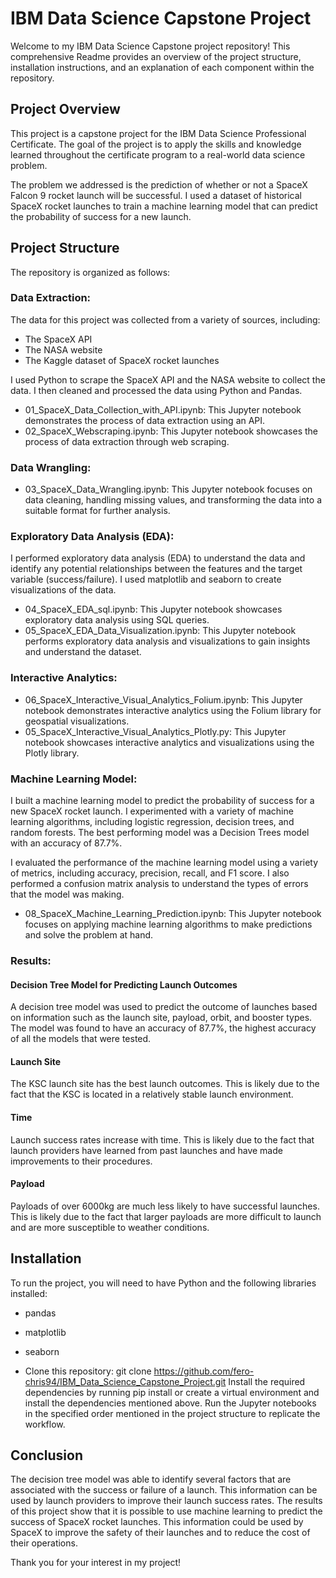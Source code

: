 # IBM Data Science Capstone Project

Welcome to my IBM Data Science Capstone project repository! This comprehensive Readme provides an overview of the project structure, installation instructions, and an explanation of each component within the repository.

## Project Overview
This project is a capstone project for the IBM Data Science Professional Certificate. The goal of the project is to apply the skills and knowledge learned throughout the certificate program to a real-world data science problem.

The problem we addressed is the prediction of whether or not a SpaceX Falcon 9 rocket launch will be successful. I used a dataset of historical SpaceX rocket launches to train a machine learning model that can predict the probability of success for a new launch.

## Project Structure
The repository is organized as follows:

### Data Extraction:
The data for this project was collected from a variety of sources, including:

- The SpaceX API
- The NASA website
- The Kaggle dataset of SpaceX rocket launches

I used Python to scrape the SpaceX API and the NASA website to collect the data. I then cleaned and processed the data using Python and Pandas.

- 01_SpaceX_Data_Collection_with_API.ipynb: This Jupyter notebook demonstrates the process of data extraction using an API.
- 02_SpaceX_Webscraping.ipynb: This Jupyter notebook showcases the process of data extraction through web scraping.

### Data Wrangling:

- 03_SpaceX_Data_Wrangling.ipynb: This Jupyter notebook focuses on data cleaning, handling missing values, and transforming the data into a suitable format for further analysis.

### Exploratory Data Analysis (EDA):
I performed exploratory data analysis (EDA) to understand the data and identify any potential relationships between the features and the target variable (success/failure). I used matplotlib and seaborn to create visualizations of the data.

- 04_SpaceX_EDA_sql.ipynb: This Jupyter notebook showcases exploratory data analysis using SQL queries.
- 05_SpaceX_EDA_Data_Visualization.ipynb: This Jupyter notebook performs exploratory data analysis and visualizations to gain insights and understand the dataset.

### Interactive Analytics:

- 06_SpaceX_Interactive_Visual_Analytics_Folium.ipynb: This Jupyter notebook demonstrates interactive analytics using the Folium library for geospatial visualizations.
- 05_SpaceX_Interactive_Visual_Analytics_Plotly.py: This Jupyter notebook showcases interactive analytics and visualizations using the Plotly library.

### Machine Learning Model:
I built a machine learning model to predict the probability of success for a new SpaceX rocket launch. I experimented with a variety of machine learning algorithms, including logistic regression, decision trees, and random forests. The best performing model was a Decision Trees model with an accuracy of 87.7%.

I evaluated the performance of the machine learning model using a variety of metrics, including accuracy, precision, recall, and F1 score. I also performed a confusion matrix analysis to understand the types of errors that the model was making.

- 08_SpaceX_Machine_Learning_Prediction.ipynb: This Jupyter notebook focuses on applying machine learning algorithms to make predictions and solve the problem at hand.

### Results:

#### Decision Tree Model for Predicting Launch Outcomes
A decision tree model was used to predict the outcome of launches based on information such as the launch site, payload, orbit, and booster types. The model was found to have an accuracy of 87.7%, the highest accuracy of all the models that were tested.

#### Launch Site
The KSC launch site has the best launch outcomes. This is likely due to the fact that the KSC is located in a relatively stable launch environment.

#### Time
Launch success rates increase with time. This is likely due to the fact that launch providers have learned from past launches and have made improvements to their procedures.

#### Payload
Payloads of over 6000kg are much less likely to have successful launches. This is likely due to the fact that larger payloads are more difficult to launch and are more susceptible to weather conditions.

## Installation
To run the project, you will need to have Python and the following libraries installed:

- pandas
- matplotlib
- seaborn

- Clone this repository: git clone https://github.com/fero-chris94/IBM_Data_Science_Capstone_Project.git
Install the required dependencies by running pip install  or create a virtual environment and install the dependencies mentioned above.
Run the Jupyter notebooks in the specified order mentioned in the project structure to replicate the workflow.

## Conclusion
The decision tree model was able to identify several factors that are associated with the success or failure of a launch. This information can be used by launch providers to improve their launch success rates.
The results of this project show that it is possible to use machine learning to predict the success of SpaceX rocket launches. This information could be used by SpaceX to improve the safety of their launches and to reduce the cost of their operations.

Thank you for your interest in my project!
